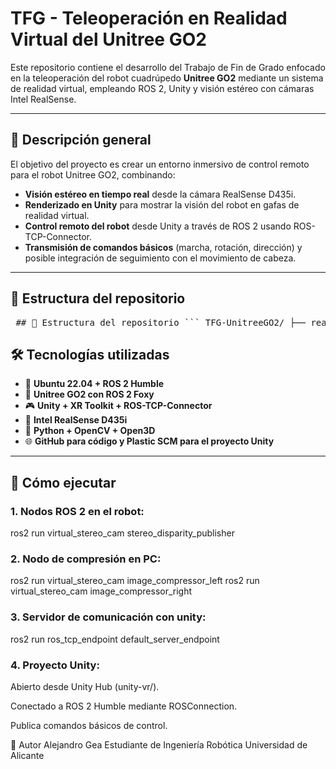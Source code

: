 # TFG - Teleoperación en Realidad Virtual del Unitree GO2

Este repositorio contiene el desarrollo del Trabajo de Fin de Grado enfocado en la teleoperación del robot cuadrúpedo **Unitree GO2** mediante un sistema de realidad virtual, empleando ROS 2, Unity y visión estéreo con cámaras Intel RealSense.

---

## 🧠 Descripción general

El objetivo del proyecto es crear un entorno inmersivo de control remoto para el robot Unitree GO2, combinando:

- **Visión estéreo en tiempo real** desde la cámara RealSense D435i.
- **Renderizado en Unity** para mostrar la visión del robot en gafas de realidad virtual.
- **Control remoto del robot** desde Unity a través de ROS 2 usando ROS-TCP-Connector.
- **Transmisión de comandos básicos** (marcha, rotación, dirección) y posible integración de seguimiento con el movimiento de cabeza.

---

## 📁 Estructura del repositorio
<pre> ## 📁 Estructura del repositorio ``` TFG-UnitreeGO2/ ├── realsense/ │ ├── raw/ # Scripts para capturar y procesar imágenes (OpenCV, filtros) │ └── ros/ # Nodos ROS 2 que publican imágenes estéreo y compresión │ ├── unity-vr/ # Proyecto Unity para VR y comunicación con ROS (subido por Plastic SCM) │ ├── scripts_utils/ # Scripts auxiliares y pruebas de visualización │ ├── doc/ # Documentación, diseño de arquitectura y esquemas │ ├── .gitignore └── README.md ``` </pre>

## 🛠️ Tecnologías utilizadas

- 🐧 **Ubuntu 22.04 + ROS 2 Humble**
- 🤖 **Unitree GO2 con ROS 2 Foxy**
- 🎮 **Unity + XR Toolkit + ROS-TCP-Connector**
- 🎥 **Intel RealSense D435i**
- 🧠 **Python + OpenCV + Open3D**
- 🌐 **GitHub para código y Plastic SCM para el proyecto Unity**

---

## 🚀 Cómo ejecutar

### 1. Nodos ROS 2 en el robot:
ros2 run virtual_stereo_cam stereo_disparity_publisher

### 2. Nodo de compresión en PC:
ros2 run virtual_stereo_cam image_compressor_left
ros2 run virtual_stereo_cam image_compressor_right

### 3. Servidor de comunicación con unity:
ros2 run ros_tcp_endpoint default_server_endpoint

### 4. Proyecto Unity:
Abierto desde Unity Hub (unity-vr/).

Conectado a ROS 2 Humble mediante ROSConnection.

Publica comandos básicos de control.

🙋 Autor
Alejandro Gea
Estudiante de Ingeniería Robótica
Universidad de Alicante